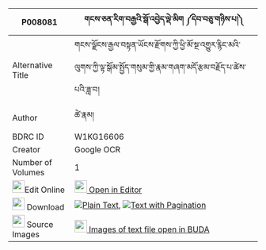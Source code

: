 |P008081|གངས་ཅན་རིག་བརྒྱའི་སྒོ་འབྱེད་ལྡེ་མིག ༼དེབ་བཅུ་གཉིས་པ།༽ 
| --- | --- 
|Alternative Title |གངས་ལྗོངས་རྒྱལ་བསྟན་ཡོངས་རྫོགས་ཀྱི་ཕྱི་མོ་སྔ་འགྱུར་རྙིང་མའི་ལུགས་ཀྱི་ལྟ་སྒོམ་སྤྱོད་གསུམ་གྱི་རྣམ་གཞག་མདོ་རྩམ་བརྗོད་པ་ཚེས་པའི་ཟླ་བ།
|Author| ཚེ་རྣམ།
|BDRC ID | W1KG16606
|Creator | Google OCR
|Number of Volumes| 1
|<img width="25" src="https://img.icons8.com/color/25/000000/edit-property.png">Edit Online| [<img width="25" src="https://avatars.githubusercontent.com/u/45091458?s=200&v=4"> Open in Editor](http://editor.openpecha.org/P008081)
|<img width="25" src="https://img.icons8.com/fluent/48/000000/download-2.png"/>  Download | [![](https://img.icons8.com/color/20/000000/txt.png)Plain Text](https://github.com/Openpecha/P008081/releases/download/v1/gangchen_rik_gya_i_go_je_demik_plain_P008081.zip), [![](https://img.icons8.com/color/20/000000/txt.png)Text with Pagination](https://github.com/Openpecha/P008081/releases/download/v1/gangchen_rik_gya_i_go_je_demik_pages_P008081.zip)
|<img width="25" src="https://img.icons8.com/plasticine/100/000000/pictures-folder.png"/>  Source Images | [<img width="25" src="https://library.bdrc.io/icons/BUDA-small.svg"> Images of text file open in BUDA](https://library.bdrc.io/show/bdr:W1KG16606)